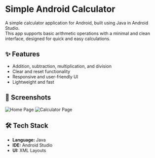 # Simple Android Calculator

A simple calculator application for Android, built using Java in Android Studio.  
This app supports basic arithmetic operations with a minimal and clean interface, designed for quick and easy calculations.

## ✨ Features
- Addition, subtraction, multiplication, and division
- Clear and reset functionality
- Responsive and user-friendly UI
- Lightweight and fast

## 📸 Screenshots
![Home Page](https://github.com/temptedwithouta/simple_android_calculator/assets/93007514/5fa1f75f-fa94-466b-b179-90820537c9d1)
![Calculator Page](https://github.com/temptedwithouta/simple_android_calculator/assets/93007514/fd4368d8-1293-42c2-954c-aae168c3cb13)

## 🛠️ Tech Stack
- **Language:** Java
- **IDE:** Android Studio
- **UI:** XML Layouts
